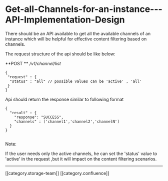 # Get-all-Channels-for-an-instance---API-Implementation-Design

There should be an API available to get all the available channels of an instance which will be helpful for effective content filtering based on channels.

The request structure of the api should be like below:

\*\*POST   \*\* _/v1/channel/list_

```
{
 "request" : {
  "status" : "all" // possible values can be 'active' , 'all' 
 }
}
```

Api should return the response similar to following format&#x20;

```
{
  "result" : {
    "response": "SUCCESS",
    "channels" : ['channel1','channel2','channelN']
  }
}
              
```

Note:

If the user needs only the active channels, he can set the 'status' value to 'active' in the request ,but it will impact on the content filtering scenarios.

***

\[\[category.storage-team]] \[\[category.confluence]]
